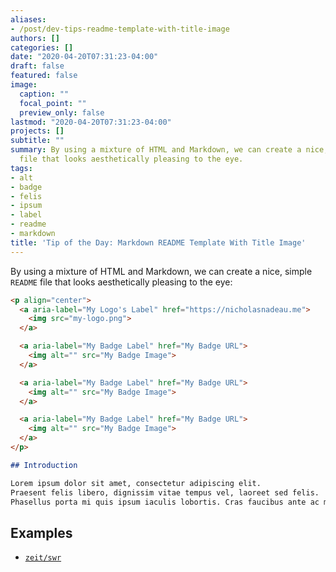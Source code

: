 ```yaml
---
aliases:
- /post/dev-tips-readme-template-with-title-image
authors: []
categories: []
date: "2020-04-20T07:31:23-04:00"
draft: false
featured: false
image:
  caption: ""
  focal_point: ""
  preview_only: false
lastmod: "2020-04-20T07:31:23-04:00"
projects: []
subtitle: ""
summary: By using a mixture of HTML and Markdown, we can create a nice, simple `README`
  file that looks aesthetically pleasing to the eye.
tags:
- alt
- badge
- felis
- ipsum
- label
- readme
- markdown
title: 'Tip of the Day: Markdown README Template With Title Image'
---
```


By using a mixture of HTML and Markdown, we can create a nice, simple `README` file that looks aesthetically pleasing to the eye:

```markdown
<p align="center">
  <a aria-label="My Logo's Label" href="https://nicholasnadeau.me">
    <img src="my-logo.png">
  </a>

  <a aria-label="My Badge Label" href="My Badge URL">
    <img alt="" src="My Badge Image">
  </a>

  <a aria-label="My Badge Label" href="My Badge URL">
    <img alt="" src="My Badge Image">
  </a>

  <a aria-label="My Badge Label" href="My Badge URL">
    <img alt="" src="My Badge Image">
  </a>
</p>

## Introduction

Lorem ipsum dolor sit amet, consectetur adipiscing elit.
Praesent felis libero, dignissim vitae tempus vel, laoreet sed felis.
Phasellus porta mi quis ipsum iaculis lobortis. Cras faucibus ante ac massa cursus malesuada.

```

## Examples

- [`zeit/swr`](https://github.com/zeit/swr)
